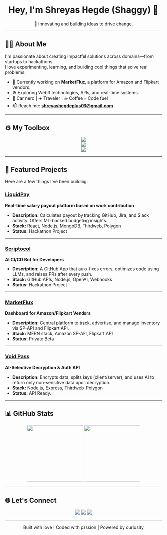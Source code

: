 <h1 align="center">Hey, I'm Shreyas Hegde (Shaggy) 👋</h1>
<p align="center">🚀 Innovating and building ideas to drive change.</p>

---

## 🧑‍💻 About Me

I'm passionate about creating impactful solutions across domains—from startups to hackathons.  
I love experimenting, learning, and building cool things that solve real problems.

- 🔭 Currently working on **MarketFlux**, a platform for Amazon and Flipkart vendors.
- ⚙️ Exploring Web3 technologies, APIs, and real-time systems.
- 🚗 Car nerd | ✈️ Traveler | ☕ Coffee = Code fuel
- 📫 Reach me: **shreyashegdeplus06@gmail.com**

---

## ⚙️ My Toolbox

<div align="center">

<img src="https://skillicons.dev/icons?i=react,nextjs,nodejs,express,mongodb,mysql,ts,js,cpp,html,css,tailwind,bootstrap" />
<br/>
<img src="https://skillicons.dev/icons?i=git,github,netlify,postman,figma,vscode" />
<br/>
<img src="https://skillicons.dev/icons?i=polygon,thirdweb" />

</div>

---

## 🚀 Featured Projects

Here are a few things I've been building:

### [LiquidPay](https://github.com/shreyas-omkar/LiquidPay)
**Real-time salary payout platform based on work contribution**
- **Description:** Calculates payout by tracking GitHub, Jira, and Slack activity. Offers ML-backed budgeting insights.
- **Stack:** React, Node.js, MongoDB, Thirdweb, Polygon  
- **Status:** Hackathon Project

---

### [Scriptocol](https://github.com/shreyas-omkar/Scriptocol)
**AI CI/CD Bot for Developers**
- **Description:** A GitHub App that auto-fixes errors, optimizes code using LLMs, and raises PRs after every push.
- **Stack:** GitHub APIs, Node.js, OpenAI, Webhooks  
- **Status:** Hackathon Project

---

### [MarketFlux](https://github.com/shreyas-omkar/MarketFlux)
**Dashboard for Amazon/Flipkart Vendors**
- **Description:** Central platform to track, advertise, and manage inventory via SP-API and Flipkart API.
- **Stack:** MERN stack, Amazon SP-API, Flipkart API  
- **Status:** Private Beta

---

### [Void Pass](https://github.com/shreyas-omkar/VoidPass)
**AI-Selective Decryption & Auth API**
- **Description:** Encrypts data, splits keys (client/server), and uses AI to return only non-sensitive data upon decryption.
- **Stack:** Node.js, Express, Thirdweb, Polygon  
- **Status:** API Ready.

---

## 📊 GitHub Stats

<div align="center">
  <img src="https://github-readme-stats.vercel.app/api?username=shreyas-omkar&show_icons=true&theme=tokyonight&hide_border=false&count_private=true" height="180px"/>
  <img src="https://github-readme-stats.vercel.app/api/top-langs/?username=shreyas-omkar&layout=compact&theme=tokyonight&hide_border=false" height="180px"/>
</div>

---

## 🌐 Let's Connect

<p align="center">
  <a href="https://www.linkedin.com/in/shreyas-omkar-hegde"><img src="https://img.shields.io/badge/LinkedIn-0077B5?style=flat-square&logo=linkedin&logoColor=white"/></a>
  <a href="https://www.instagram.com/shreyas_omkar_hegde"><img src="https://img.shields.io/badge/Instagram-E4405F?style=flat-square&logo=instagram&logoColor=white"/></a>
  <a href="https://www.facebook.com/shreyas.hegde.923"><img src="https://img.shields.io/badge/Facebook-1877F2?style=flat-square&logo=facebook&logoColor=white"/></a>
</p>

---

<p align="center">Built with love | Coded with passion | Powered by curiosity</p>
